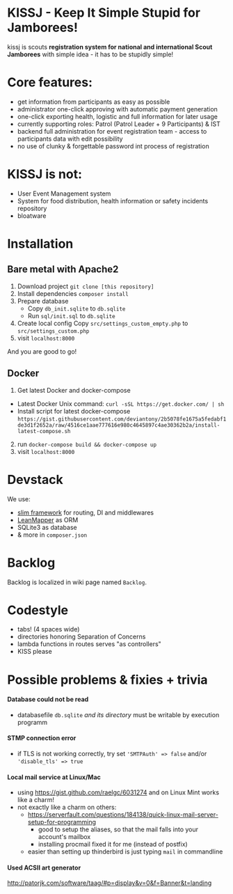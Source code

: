 # KISSJ - Keep It Simple Stupid for Jamborees!

kissj is scouts **registration system for national and international Scout Jamborees** with simple idea - it has to be stupidly simple!

# Core features: 

- get information from participants as easy as possible
- administrator one-click approving with automatic payment generation
- one-click exporting health, logistic and full information for later usage
- currently supporting roles: Patrol (Patrol Leader + 9 Participants) & IST
- backend full administration for event registration team - access to participants data with edit possibility
- no use of clunky & forgettable  password int process of registration

# KISSJ is not: 

- User Event Management system
- System for food distribution, health information or safety incidents repository
- bloatware

# Installation
## Bare metal with Apache2

1. Download project
`git clone [this repository]`
2. Install dependencies
`composer install`
3. Prepare database
	- Copy `db_init.sqlite` to `db.sqlite` 
	- Run `sql/init.sql` to `db.sqlite`
4. Create local config
	Copy `src/settings_custom_empty.php` to `src/settings_custom.php` 
5. visit `localhost:8000`

And you are good to go!

## Docker
1. Get latest Docker and docker-compose
 - Latest Docker Unix command: `curl -sSL https://get.docker.com/ | sh`
 - Install script for latest docker-compose `https://gist.githubusercontent.com/deviantony/2b5078fe1675a5fedabf1de3d1f2652a/raw/4516ce1aae777616e980c4645897c4ae30362b2a/install-latest-compose.sh` 
2. run `docker-compose build && docker-compose up`
3. visit `localhost:8000`


# Devstack

We use:
- [slim framework](https://www.slimframework.com/) for routing, DI and middlewares
- [LeanMapper](http://leanmapper.com) as ORM
- SQLite3 as database
- & more in `composer.json`

# Backlog

Backlog is localized in wiki page named `Backlog`. 

# Codestyle

- tabs! (4 spaces wide)
- directories honoring Separation of Concerns
- lambda functions in routes serves "as controllers"
- KISS please

# Possible problems & fixies + trivia

#### Database could not be read

- databasefile `db.sqlite` *and its directory* must be writable by execution programm

#### STMP connection error

 - if TLS is not working correctly, try set `'SMTPAuth' => false` and/or `'disable_tls' => true`

#### Local mail service at Linux/Mac

- using https://gist.github.com/raelgc/6031274 and on Linux Mint works like a charm!
- not exactly like a charm on others:
    - https://serverfault.com/questions/184138/quick-linux-mail-server-setup-for-programming
        - good to setup the aliases, so that the mail falls into your account's mailbox
        - installing procmail fixed it for me (instead of postfix)
    - easier than setting up thinderbird is just typing `mail` in commandline
 
#### Used ACSII art generator

http://patorjk.com/software/taag/#p=display&v=0&f=Banner&t=landing